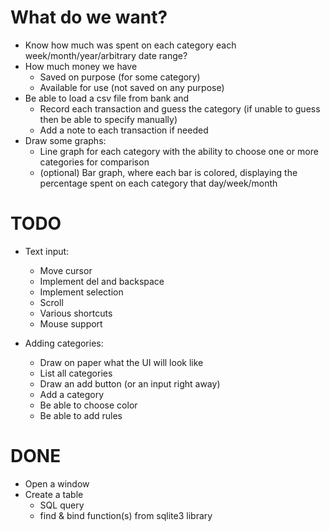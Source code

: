 # What do we want?

- Know how much was spent on each category each week/month/year/arbitrary date range?
- How much money we have
    - Saved on purpose (for some category)
    - Available for use (not saved on any purpose)
- Be able to load a csv file from bank and
    - Record each transaction and guess the category (if unable to guess then be able to specify manually)
    - Add a note to each transaction if needed
- Draw some graphs:
    - Line graph for each category with the ability to choose one or more categories for comparison
    - (optional) Bar graph, where each bar is colored, displaying the percentage spent on each category that day/week/month


# TODO

- Text input:
    - Move cursor
    - Implement del and backspace
    - Implement selection
    - Scroll 
    - Various shortcuts
    - Mouse support

- Adding categories:
    + Draw on paper what the UI will look like
    + List all categories
    - Draw an add button (or an input right away)
    - Add a category
    - Be able to choose color
    - Be able to add rules
    

# DONE

+ Open a window
+ Create a table
    + SQL query
    + find & bind function(s) from sqlite3 library
